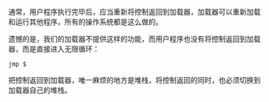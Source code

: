通常，用户程序执行完毕后，应当重新将控制返回到加载器，加载器可以重新加载和运行其他程序，所有的操作系统都是这么做的。

遗憾的是，我们的加载器不提供这样的功能，而用户程序也没有将控制返回到加载器，而是直接进入无限循环：

```
jmp $
```

把控制返回到加载器，唯一麻烦的地方是堆栈，将控制返回的同时，也必须切换到加载器自己的堆栈。

